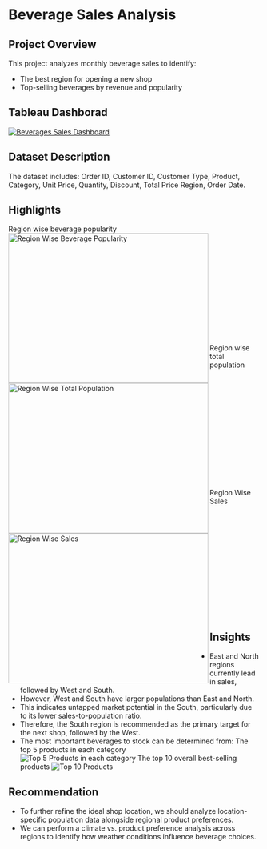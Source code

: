 # **Beverage Sales Analysis** 

## Project Overview
This project analyzes monthly beverage sales to identify:<br/>
+ The best region for opening a new shop
+ Top-selling beverages by revenue and popularity

## Tableau Dashborad
[![Beverages Sales Dashboard](https://public.tableau.com/static/images/Be/BeverageSalesAnalysisDashBoard/Dashboard1/1.png)](https://public.tableau.com/views/BeverageSalesAnalysisDashBoard/Dashboard1)

## Dataset Description
The dataset includes: Order ID, Customer ID, Customer Type,
Product, Category, Unit Price, Quantity, Discount, Total Price
Region, Order Date.

## Highlights
Region wise beverage popularity<br>
<img src="https://github.com/user-attachments/assets/c7ad37f6-7431-42a0-b5a3-6ae2bbbfc341" alt="Region Wise Beverage Popularity" width="400" height="300" align="left"/><br><br><br><br><br><br><br><br><br><br><br><br><br>
Region wise total population<br/>
<img src="https://github.com/user-attachments/assets/40ca6158-c5dc-4041-95b4-2e9bc22a1ac9" alt="Region Wise Total Population" width="400" height="300" align="left"/><br><br><br><br><br><br><br><br><br><br><br><br><br><br>
Region Wise Sales<br/>
<img src="https://github.com/user-attachments/assets/40ca6158-c5dc-4041-95b4-2e9bc22a1ac9" alt="Region Wise Sales" width="400" height="300" align="left"/><br><br><br><br><br><br><br><br><br><br><br><br><br>

## Insights
+ East and North regions currently lead in sales, followed by West and South.
+ However, West and South have larger populations than East and North.
+ This indicates untapped market potential in the South, particularly due to its lower sales-to-population ratio.
+ Therefore, the South region is recommended as the primary target for the next shop, followed by the West.
+ The most important beverages to stock can be determined from:
The top 5 products in each category<br/> ![Top 5 Products in each category](https://github.com/user-attachments/assets/6523640b-338c-4b85-ac48-854b8be94722)
The top 10 overall best-selling products ![Top 10 Products](https://github.com/user-attachments/assets/21d8212e-454d-4c18-8a32-1e1cbc58accc)

## Recommendation
+ To further refine the ideal shop location, we should analyze location-specific population data alongside regional product preferences.
+ We can perform a climate vs. product preference analysis across regions to identify how weather conditions influence beverage choices.


